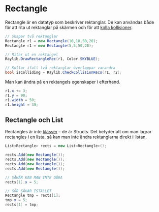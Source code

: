 # Rectangle

Rectangle är en datatyp som beskriver rektanglar. De kan användas både för att rita ut rektanglar på skärmen och för att [kolla kollisioner](kollisioner.md).

```csharp
// Skapar två rektanglar
Rectangle r1 = new Rectangle(10,10,50,20);
Rectangle r1 = new Rectangle(5,5,50,20);

// Ritar ut en rektangel
Raylib.DrawRectangleRec(r1, Color.SKYBLUE);

// Kollar ifall två rektanglar överlappar varandra
bool isColliding = Raylib.CheckCollisionRecs(r1, r2);
```

Man kan ändra på en rektangels egenskaper i efterhand.

```csharp
r1.x += 3;
r1.y = 90;
r1.width = 50;
r1.height = 30;
```

## Rectangle och List

Rectangles är inte [klasser](../klasser-och-objektorientering-1/klasser-och-instanser.md) – de är Structs. Det betyder att om man lagrar rectangles i en lista, så kan man inte ändra rektanglarna direkt i listan.

```csharp
List<Rectangle> rects = new List<Rectangle>();

rects.Add(new Rectangle());
rects.Add(new Rectangle());
rects.Add(new Rectangle());
rects.Add(new Rectangle());

// SÅHÄR KAN MAN INTE GÖRA
rects[1].x = 5;

// GÖR SÅHÄR ISTÄLLET
Rectangle tmp = rects[1];
tmp.x = 5;
rects[1] = tmp;
```




